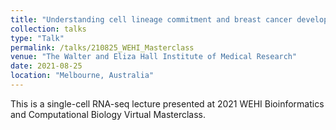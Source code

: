 ```yaml
---
title: "Understanding cell lineage commitment and breast cancer development by single cell RNA-seq"
collection: talks
type: "Talk"
permalink: /talks/210825_WEHI_Masterclass
venue: "The Walter and Eliza Hall Institute of Medical Research"
date: 2021-08-25
location: "Melbourne, Australia"
---
```


This is a single-cell RNA-seq lecture presented at 2021 WEHI Bioinformatics and Computational Biology Virtual Masterclass.